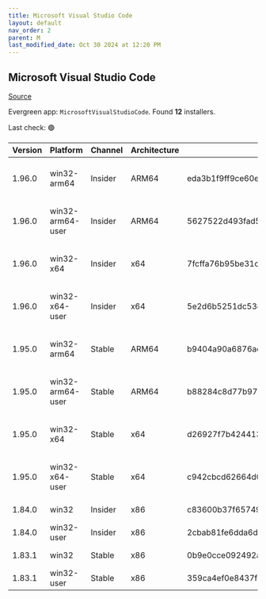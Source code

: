 ```yaml
---
title: Microsoft Visual Studio Code
layout: default
nav_order: 2
parent: M
last_modified_date: Oct 30 2024 at 12:20 PM
---
```


## Microsoft Visual Studio Code

[Source](https://code.visualstudio.com)

Evergreen app: `MicrosoftVisualStudioCode`. Found **12** installers.

Last check: 🟢

| Version | Platform         | Channel | Architecture | Sha256                                                           | URI                                                                                                                                                                                                                                                                                                            |
| ------- | ---------------- | ------- | ------------ | ---------------------------------------------------------------- | -------------------------------------------------------------------------------------------------------------------------------------------------------------------------------------------------------------------------------------------------------------------------------------------------------------- |
| 1.96.0  | win32-arm64      | Insider | ARM64        | eda3b1f9ff9ce60e8dccdafd77ecebe12484a42b453af46a06720b8b320b112c | [https://vscode.download.prss.microsoft.com/dbazure/download/insider/3551cb01fa6f3a838e2d160df704cc3debfb9896/VSCodeSetup-arm64-1.96.0-insider.exe](https://vscode.download.prss.microsoft.com/dbazure/download/insider/3551cb01fa6f3a838e2d160df704cc3debfb9896/VSCodeSetup-arm64-1.96.0-insider.exe)         |
| 1.96.0  | win32-arm64-user | Insider | ARM64        | 5627522d493fad511f92df389f78a1c36a11d51eaa3371f7ab9e7175f86448ea | [https://vscode.download.prss.microsoft.com/dbazure/download/insider/3551cb01fa6f3a838e2d160df704cc3debfb9896/VSCodeUserSetup-arm64-1.96.0-insider.exe](https://vscode.download.prss.microsoft.com/dbazure/download/insider/3551cb01fa6f3a838e2d160df704cc3debfb9896/VSCodeUserSetup-arm64-1.96.0-insider.exe) |
| 1.96.0  | win32-x64        | Insider | x64          | 7fcffa76b95be31c11672fd89d7d0239533d453ab9336ddf39560ddb8f6ab36b | [https://vscode.download.prss.microsoft.com/dbazure/download/insider/3551cb01fa6f3a838e2d160df704cc3debfb9896/VSCodeSetup-x64-1.96.0-insider.exe](https://vscode.download.prss.microsoft.com/dbazure/download/insider/3551cb01fa6f3a838e2d160df704cc3debfb9896/VSCodeSetup-x64-1.96.0-insider.exe)             |
| 1.96.0  | win32-x64-user   | Insider | x64          | 5e2d6b5251dc53cba582ba9a4678e368aec177515d260454296482c69eba1634 | [https://vscode.download.prss.microsoft.com/dbazure/download/insider/3551cb01fa6f3a838e2d160df704cc3debfb9896/VSCodeUserSetup-x64-1.96.0-insider.exe](https://vscode.download.prss.microsoft.com/dbazure/download/insider/3551cb01fa6f3a838e2d160df704cc3debfb9896/VSCodeUserSetup-x64-1.96.0-insider.exe)     |
| 1.95.0  | win32-arm64      | Stable  | ARM64        | b9404a90a6876ac99c42e5691226a7a3bd7b1af0ffe2a1648985e9be2e9b44eb | [https://vscode.download.prss.microsoft.com/dbazure/download/stable/912bb683695358a54ae0c670461738984cbb5b95/VSCodeSetup-arm64-1.95.0.exe](https://vscode.download.prss.microsoft.com/dbazure/download/stable/912bb683695358a54ae0c670461738984cbb5b95/VSCodeSetup-arm64-1.95.0.exe)                           |
| 1.95.0  | win32-arm64-user | Stable  | ARM64        | b88284c8d77b97554f30a53ad0779121b479aeb2724d558c164998d44cf798c8 | [https://vscode.download.prss.microsoft.com/dbazure/download/stable/912bb683695358a54ae0c670461738984cbb5b95/VSCodeUserSetup-arm64-1.95.0.exe](https://vscode.download.prss.microsoft.com/dbazure/download/stable/912bb683695358a54ae0c670461738984cbb5b95/VSCodeUserSetup-arm64-1.95.0.exe)                   |
| 1.95.0  | win32-x64        | Stable  | x64          | d26927f7b4244133cf04ee6edb3bc7a9876f42905a966edd3fb0fdecec4535cf | [https://vscode.download.prss.microsoft.com/dbazure/download/stable/912bb683695358a54ae0c670461738984cbb5b95/VSCodeSetup-x64-1.95.0.exe](https://vscode.download.prss.microsoft.com/dbazure/download/stable/912bb683695358a54ae0c670461738984cbb5b95/VSCodeSetup-x64-1.95.0.exe)                               |
| 1.95.0  | win32-x64-user   | Stable  | x64          | c942cbcd62664d04bccc5c6903ddf90dc5fe06d397076b31830bb8a927eda269 | [https://vscode.download.prss.microsoft.com/dbazure/download/stable/912bb683695358a54ae0c670461738984cbb5b95/VSCodeUserSetup-x64-1.95.0.exe](https://vscode.download.prss.microsoft.com/dbazure/download/stable/912bb683695358a54ae0c670461738984cbb5b95/VSCodeUserSetup-x64-1.95.0.exe)                       |
| 1.84.0  | win32            | Insider | x86          | c83600b37f65749ea9e16496847bbfd967dece2472cee7d8011ae719e2633c18 | [https://az764295.vo.msecnd.net/insider/0c36b92c82064882a228487040187cfc13669c0f/VSCodeSetup-ia32-1.84.0-insider.exe](https://az764295.vo.msecnd.net/insider/0c36b92c82064882a228487040187cfc13669c0f/VSCodeSetup-ia32-1.84.0-insider.exe)                                                                     |
| 1.84.0  | win32-user       | Insider | x86          | 2cbab81fe6dda6dfb07751707107db95ba7afa0a6ada65a1df78a04eef0aadf5 | [https://az764295.vo.msecnd.net/insider/0c36b92c82064882a228487040187cfc13669c0f/VSCodeUserSetup-ia32-1.84.0-insider.exe](https://az764295.vo.msecnd.net/insider/0c36b92c82064882a228487040187cfc13669c0f/VSCodeUserSetup-ia32-1.84.0-insider.exe)                                                             |
| 1.83.1  | win32            | Stable  | x86          | 0b9e0cce092492a88cdaf12048e3630290944b051f3194c5ca3d6b7012f05e7f | [https://az764295.vo.msecnd.net/stable/a6606b6ca720bca780c2d3c9d4cc3966ff2eca12/VSCodeSetup-ia32-1.83.1.exe](https://az764295.vo.msecnd.net/stable/a6606b6ca720bca780c2d3c9d4cc3966ff2eca12/VSCodeSetup-ia32-1.83.1.exe)                                                                                       |
| 1.83.1  | win32-user       | Stable  | x86          | 359ca4ef0e8437f7e5183a97a9d79834463a3df88bb10c82c48cc2bd53b8a7e5 | [https://az764295.vo.msecnd.net/stable/a6606b6ca720bca780c2d3c9d4cc3966ff2eca12/VSCodeUserSetup-ia32-1.83.1.exe](https://az764295.vo.msecnd.net/stable/a6606b6ca720bca780c2d3c9d4cc3966ff2eca12/VSCodeUserSetup-ia32-1.83.1.exe)                                                                               |
